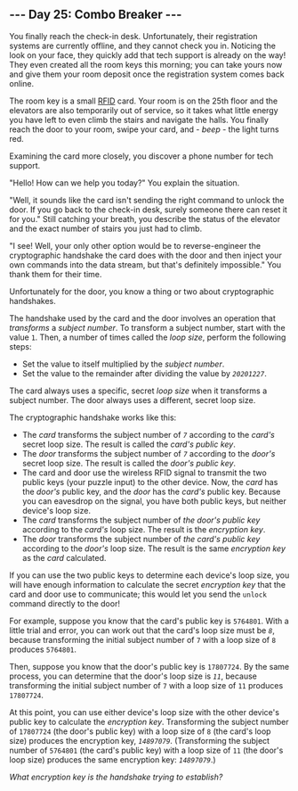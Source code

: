 <h2>--- Day 25: Combo Breaker ---</h2><p>You finally reach the check-in desk. Unfortunately, their registration systems are currently offline, and they cannot check you in. Noticing the look on your face, they quickly add that tech support is already on the way! They even created all the room keys this morning; you can take yours now and give them your room deposit once the registration system comes back online.</p>
<p>The room key is a small <a href="https://en.wikipedia.org/wiki/Radio-frequency_identification" target="_blank">RFID</a> card. Your room is on the 25th floor and the elevators are also temporarily out of service, so it takes what little energy you have left to even climb the stairs and navigate the halls. You finally reach the door to your room, swipe your card, and - <em>beep</em> - the light turns red.</p>
<p>Examining the card more closely, you discover a phone number for tech support.</p>
<p>&quot;Hello! How can we help you today?&quot; You explain the situation.</p>
<p>&quot;Well, it sounds like the card isn&apos;t sending the right command to unlock the door. If you go back to the check-in desk, surely someone there can reset it for you.&quot; Still catching your breath, you describe the status of the elevator and the exact number of stairs you just had to climb.</p>
<p>&quot;I see! Well, your only other option would be to reverse-engineer the cryptographic handshake the card does with the door and then inject your own commands into the data stream, but that&apos;s definitely impossible.&quot; You thank them for their time.</p>
<p>Unfortunately for the door, you know a thing or two about cryptographic handshakes.</p>
<p>The handshake used by the card and the door involves an operation that <em>transforms</em> a <em>subject number</em>. To transform a subject number, start with the value <code>1</code>. Then, a number of times called the <em>loop size</em>, perform the following steps:</p>
<ul>
<li>Set the value to itself multiplied by the <em>subject number</em>.</li>
<li>Set the value to the remainder after dividing the value by <em><code>20201227</code></em>.</li>
</ul>
<p>The card always uses a specific, secret <em>loop size</em> when it transforms a subject number. The door always uses a different, secret loop size.</p>
<p>The cryptographic handshake works like this:</p>
<ul>
<li>The <em>card</em> transforms the subject number of <em><code>7</code></em> according to the <em>card&apos;s</em> secret loop size. The result is called the <em>card&apos;s public key</em>.</li>
<li>The <em>door</em> transforms the subject number of <em><code>7</code></em> according to the <em>door&apos;s</em> secret loop size. The result is called the <em>door&apos;s public key</em>.</li>
<li>The card and door use the wireless RFID signal to transmit the two public keys (your puzzle input) to the other device. Now, the <em>card</em> has the <em>door&apos;s</em> public key, and the <em>door</em> has the <em>card&apos;s</em> public key. Because you can eavesdrop on the signal, you have both public keys, but neither device&apos;s loop size.</li>
<li>The <em>card</em> transforms the subject number of <em>the door&apos;s public key</em> according to the <em>card&apos;s</em> loop size. The result is the <em>encryption key</em>.</li>
<li>The <em>door</em> transforms the subject number of <em>the card&apos;s public key</em> according to the <em>door&apos;s</em> loop size. The result is the same <em>encryption key</em> as the <em>card</em> calculated.</li>
</ul>
<p>If you can use the two public keys to determine each device&apos;s loop size, you will have enough information to calculate the secret <em>encryption key</em> that the card and door use to communicate; this would let you send the <code>unlock</code> command directly to the door!</p>
<p>For example, suppose you know that the card&apos;s public key is <code>5764801</code>. With a little trial and error, you can work out that the card&apos;s loop size must be <em><code>8</code></em>, because transforming the initial subject number of <code>7</code> with a loop size of <code>8</code> produces <code>5764801</code>.</p>
<p>Then, suppose you know that the door&apos;s public key is <code>17807724</code>. By the same process, you can determine that the door&apos;s loop size is <em><code>11</code></em>, because transforming the initial subject number of <code>7</code> with a loop size of <code>11</code> produces <code>17807724</code>.</p>
<p>At this point, you can use either device&apos;s loop size with the other device&apos;s public key to calculate the <em>encryption key</em>. Transforming the subject number of <code>17807724</code> (the door&apos;s public key) with a loop size of <code>8</code> (the card&apos;s loop size) produces the encryption key, <em><code>14897079</code></em>. (Transforming the subject number of <code>5764801</code> (the card&apos;s public key) with a loop size of <code>11</code> (the door&apos;s loop size) produces the same encryption key: <em><code>14897079</code></em>.)</p>
<p><em>What encryption key is the handshake trying to establish?</em></p>
